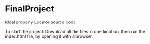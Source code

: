 # FinalProject
Ideal property Locator source code


To start the project:
Download all the files in one location, then run the index.html file, by opening it with a browser.
